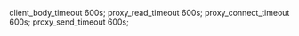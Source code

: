client_body_timeout 600s;
    proxy_read_timeout 600s;
    proxy_connect_timeout 600s;
    proxy_send_timeout 600s;
